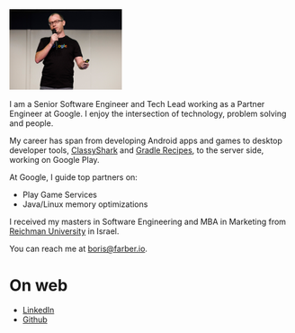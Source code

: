 
<img src="img/Header.jpg" width="200"/>

I am a Senior Software Engineer and Tech Lead working as a Partner Engineer at Google. I enjoy the intersection
of technology, problem solving and people.

My career has span from developing Android apps and games to desktop 
developer tools, [ClassyShark](https://github.com/google/android-classyshark) and [Gradle Recipes](https://github.com/android/gradle-recipes), 
to the server side, working on Google Play.

At Google, I guide top partners on: 
* Play Game Services
* Java/Linux memory optimizations
 
I received my masters in Software Engineering and MBA in Marketing from [Reichman 
University](https://www.runi.ac.il/en/) in Israel.

You can reach me at <boris@farber.io>.

# On web
* [LinkedIn](https://www.linkedin.com/in/borisfarber/) 
* [Github](https://github.com/borisf) 
